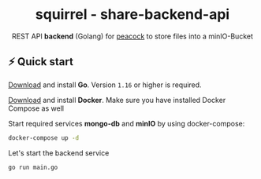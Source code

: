 <h1 align="center">
squirrel - share-backend-api
</h1>

<p align="center">REST API <b>backend</b> (Golang) for <a href="https://github.com/beyeja/peacock/">peacock</a> to store files into a minIO-Bucket</p>


## ⚡️ Quick start 

[Download](https://golang.org/dl/) and install **Go**. Version `1.16` or higher is required.

[Download](https://docs.docker.com/get-docker/) and install **Docker**. Make sure you have installed Docker Compose as well

Start required services **mongo-db** and **minIO** by using docker-compose:

```bash
docker-compose up -d
```

Let's start the backend service
```bash
go run main.go
```
